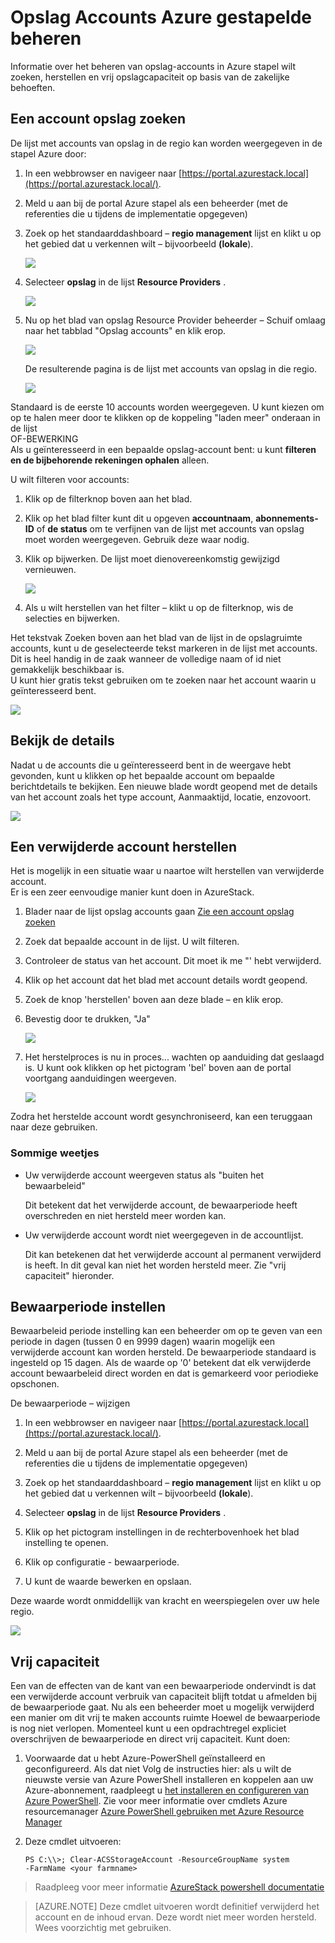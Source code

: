 <properties
    pageTitle="Azure stapel opslag accounts beheren | Microsoft Azure"
    description="Meer informatie over het vinden, beheren, herstellen en vrij Azure stapel opslag-accounts"
    services="azure-stack"
    documentationCenter=""
    authors="AniAnirudh"
    manager="darmour"
    editor=""/>

<tags
    ms.service="azure-stack"
    ms.workload="na"
    ms.tgt_pltfrm="na"
    ms.devlang="na"
    ms.topic="get-started-article"
    ms.date="09/26/2016"
    ms.author="anirudha"/>

# <a name="manage-storage-accounts-in-azure-stack"></a>Opslag Accounts Azure gestapelde beheren

Informatie over het beheren van opslag-accounts in Azure stapel wilt zoeken, herstellen en vrij opslagcapaciteit op basis van de zakelijke behoeften.

## <a name="find-a-storage-account"></a>Een account opslag zoeken

De lijst met accounts van opslag in de regio kan worden weergegeven in de stapel Azure door:

1.  In een webbrowser en navigeer naar [https://portal.azurestack.local](https://portal.azurestack.local/).

2.  Meld u aan bij de portal Azure stapel als een beheerder (met de referenties die u tijdens de implementatie opgegeven)

3.  Zoek op het standaarddashboard – **regio management** lijst en klikt u op het gebied dat u verkennen wilt – bijvoorbeeld **(lokale**).

    ![](media/azure-stack-manage-storage-accounts/image1.png)

4.  Selecteer **opslag** in de lijst **Resource Providers** .

    ![](media/azure-stack-manage-storage-accounts/image2.png)

5.  Nu op het blad van opslag Resource Provider beheerder – Schuif omlaag naar het tabblad "Opslag accounts" en klik erop.

    ![](media/azure-stack-manage-storage-accounts/image3.png)
    
    De resulterende pagina is de lijst met accounts van opslag in die regio.

    ![](media/azure-stack-manage-storage-accounts/image4.png)

Standaard is de eerste 10 accounts worden weergegeven. U kunt kiezen om op te halen meer door te klikken op de koppeling "laden meer" onderaan in de lijst <br>
OF-BEWERKING <br>
Als u geïnteresseerd in een bepaalde opslag-account bent: u kunt **filteren en de bijbehorende rekeningen ophalen** alleen.<br>

U wilt filteren voor accounts:

1. Klik op de filterknop boven aan het blad.

2. Klik op het blad filter kunt dit u opgeven **accountnaam**,  **abonnements-ID** of **de status** om te verfijnen van de lijst met accounts van opslag moet worden weergegeven. Gebruik deze waar nodig.

3. Klik op bijwerken. De lijst moet dienovereenkomstig gewijzigd vernieuwen.

    ![](media/azure-stack-manage-storage-accounts/image5.png)

4. Als u wilt herstellen van het filter – klikt u op de filterknop, wis de selecties en bijwerken.

Het tekstvak Zoeken boven aan het blad van de lijst in de opslagruimte accounts, kunt u de geselecteerde tekst markeren in de lijst met accounts. Dit is heel handig in de zaak wanneer de volledige naam of id niet gemakkelijk beschikbaar is.<br>
U kunt hier gratis tekst gebruiken om te zoeken naar het account waarin u geïnteresseerd bent.

![](media/azure-stack-manage-storage-accounts/image6.png)


## <a name="look-at-account-details"></a>Bekijk de details

Nadat u de accounts die u geïnteresseerd bent in de weergave hebt gevonden, kunt u klikken op het bepaalde account om bepaalde berichtdetails te bekijken. Een nieuwe blade wordt geopend met de details van het account zoals het type account, Aanmaaktijd, locatie, enzovoort.

![](media/azure-stack-manage-storage-accounts/image7.png)


## <a name="recover-a-deleted-account"></a>Een verwijderde account herstellen

Het is mogelijk in een situatie waar u naartoe wilt herstellen van verwijderde account.<br>
Er is een zeer eenvoudige manier kunt doen in AzureStack.

1.  Blader naar de lijst opslag accounts gaan [Zie een account opslag zoeken](#find-a-storage-account)

2.  Zoek dat bepaalde account in de lijst. U wilt filteren.

3.  Controleer de status van het account. Dit moet ik me "' hebt verwijderd.

4.  Klik op het account dat het blad met account details wordt geopend.

5.  Zoek de knop 'herstellen' boven aan deze blade – en klik erop.

6.  Bevestig door te drukken, "Ja"

    ![](media/azure-stack-manage-storage-accounts/image8.png)

7.  Het herstelproces is nu in proces... wachten op aanduiding dat geslaagd is.
    U kunt ook klikken op het pictogram 'bel' boven aan de portal voortgang aanduidingen weergeven.

    ![](media/azure-stack-manage-storage-accounts/image9.png)

  Zodra het herstelde account wordt gesynchroniseerd, kan een teruggaan naar deze gebruiken.

### <a name="some-gotchas"></a>Sommige weetjes

- Uw verwijderde account weergeven status als "buiten het bewaarbeleid"

  Dit betekent dat het verwijderde account, de bewaarperiode heeft overschreden en niet hersteld meer worden kan.

- Uw verwijderde account wordt niet weergegeven in de accountlijst.

  Dit kan betekenen dat het verwijderde account al permanent verwijderd is heeft. In dit geval kan niet het worden hersteld meer. Zie "vrij capaciteit" hieronder.

## <a name="set-retention-period"></a>Bewaarperiode instellen

Bewaarbeleid periode instelling kan een beheerder om op te geven van een periode in dagen (tussen 0 en 9999 dagen) waarin mogelijk een verwijderde account kan worden hersteld. De bewaarperiode standaard is ingesteld op 15 dagen. Als de waarde op '0' betekent dat elk verwijderde account bewaarbeleid direct worden en dat is gemarkeerd voor periodieke opschonen.

De bewaarperiode – wijzigen

1.  In een webbrowser en navigeer naar [https://portal.azurestack.local](https://portal.azurestack.local/).

2.  Meld u aan bij de portal Azure stapel als een beheerder (met de referenties die u tijdens de implementatie opgegeven)

3.  Zoek op het standaarddashboard – **regio management** lijst en klikt u op het gebied dat u verkennen wilt – bijvoorbeeld **(lokale**).

4.  Selecteer **opslag** in de lijst **Resource Providers** .

5.  Klik op het pictogram instellingen in de rechterbovenhoek het blad instelling te openen.

6.  Klik op configuratie - bewaarperiode.

7.  U kunt de waarde bewerken en opslaan.

 Deze waarde wordt onmiddellijk van kracht en weerspiegelen over uw hele regio.

![](media/azure-stack-manage-storage-accounts/image10.png)

## <a name="reclaim-capacity"></a>Vrij capaciteit

Een van de effecten van de kant van een bewaarperiode ondervindt is dat een verwijderde account verbruik van capaciteit blijft totdat u afmelden bij de bewaarperiode gaat. Nu als een beheerder moet u mogelijk verwijderd een manier om dit vrij te maken accounts ruimte Hoewel de bewaarperiode is nog niet verlopen. Momenteel kunt u een opdrachtregel expliciet overschrijven de bewaarperiode en direct vrij capaciteit. Kunt doen:

1.  Voorwaarde dat u hebt Azure-PowerShell geïnstalleerd en geconfigureerd. Als dat niet Volg de instructies hier: als u wilt de nieuwste versie van Azure PowerShell installeren en koppelen aan uw Azure-abonnement, raadpleegt u [het installeren en configureren van Azure PowerShell](http://azure.microsoft.com/documentation/articles/powershell-install-configure/).
    Zie voor meer informatie over cmdlets Azure resourcemanager [Azure PowerShell gebruiken met Azure Resource Manager](http://go.microsoft.com/fwlink/?LinkId=394767)

2.  Deze cmdlet uitvoeren:

    ```
    PS C:\\>; Clear-ACSStorageAccount -ResourceGroupName system
    -FarmName <your farmname>
    ```

> Raadpleeg voor meer informatie [AzureStack powershell documentatie](https://msdn.microsoft.com/library/mt637964.aspx)

> [AZURE.NOTE] Deze cmdlet uitvoeren wordt definitief verwijderd het account en de inhoud ervan. Deze wordt niet meer worden hersteld. Wees voorzichtig met gebruiken.

